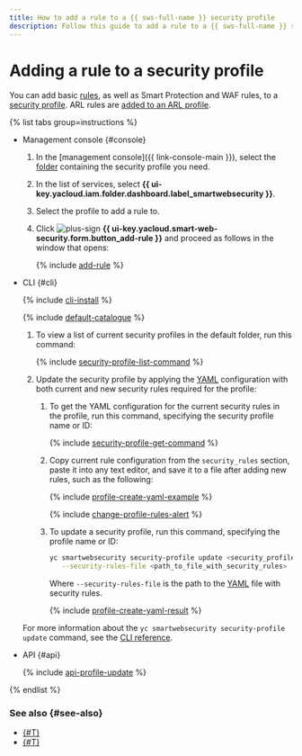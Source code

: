 ```yaml
---
title: How to add a rule to a {{ sws-full-name }} security profile
description: Follow this guide to add a rule to a {{ sws-full-name }} security profile.
---
```


# Adding a rule to a security profile

You can add basic [rules](../concepts/rules.md), as well as Smart Protection and WAF rules, to a [security profile](../concepts/profiles.md). ARL rules are [added to an ARL profile](arl-rule-add.md).

{% list tabs group=instructions %}

- Management console {#console}

   1. In the [management console]({{ link-console-main }}), select the [folder](../../resource-manager/concepts/resources-hierarchy.md#folder) containing the security profile you need.
   1. In the list of services, select **{{ ui-key.yacloud.iam.folder.dashboard.label_smartwebsecurity }}**.
   1. Select the profile to add a rule to.
   1. Click ![plus-sign](../../_assets/console-icons/plus.svg) **{{ ui-key.yacloud.smart-web-security.form.button_add-rule }}** and proceed as follows in the window that opens:

      {% include [add-rule](../../_includes/smartwebsecurity/add-rule.md) %}

- CLI {#cli}

   {% include [cli-install](../../_includes/cli-install.md) %}

   {% include [default-catalogue](../../_includes/default-catalogue.md) %}

   1. To view a list of current security profiles in the default folder, run this command:

      {% include [security-profile-list-command](../../_includes/smartwebsecurity/security-profile-list-command.md) %}

   1. Update the security profile by applying the [YAML](https://en.wikipedia.org/wiki/YAML) configuration with both current and new security rules required for the profile:

      1. To get the YAML configuration for the current security rules in the profile, run this command, specifying the security profile name or ID:

         {% include [security-profile-get-command](../../_includes/smartwebsecurity/security-profile-get-command.md) %}

      1. Copy current rule configuration from the `security_rules` section, paste it into any text editor, and save it to a file after adding new rules, such as the following:

         {% include [profile-create-yaml-example](../../_includes/smartwebsecurity/profile-create-yaml-example.md) %}

         {% include [change-profile-rules-alert](../../_includes/smartwebsecurity/change-profile-rules-alert.md) %}

      1. To update a security profile, run this command, specifying the profile name or ID:

         ```bash
         yc smartwebsecurity security-profile update <security_profile_name_or_ID> \
            --security-rules-file <path_to_file_with_security_rules>
         ```

         Where `--security-rules-file` is the path to the [YAML](https://en.wikipedia.org/wiki/YAML) file with security rules.

         {% include [profile-create-yaml-result](../../_includes/smartwebsecurity/profile-create-yaml-result.md) %}

   For more information about the `yc smartwebsecurity security-profile update` command, see the [CLI reference](../../cli/cli-ref/managed-services/smartwebsecurity/security-profile/update.md).

- API {#api}

   {% include [api-profile-update](../../_includes/smartwebsecurity/api-profile-update.md) %}

{% endlist %}

### See also {#see-also}

* [{#T}](rule-update.md)
* [{#T}](rule-delete.md)
